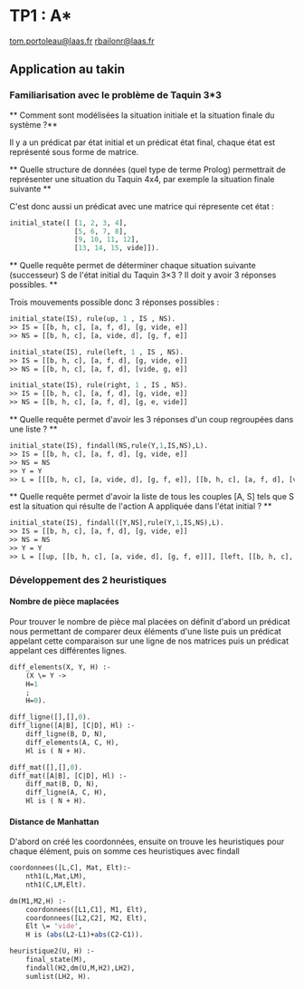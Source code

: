 # TP1 : A*
tom.portoleau@laas.fr
rbailonr@laas.fr
## Application au takin

### Familiarisation avec le problème de Taquin 3*3

** Comment sont modélisées la situation initiale et la situation finale du système ?**

Il y a un prédicat par état initial et un prédicat état final, chaque état est représenté sous forme de matrice.

** Quelle structure de données (quel type de terme Prolog) permettrait de représenter une situation du Taquin 4x4, par
exemple la situation finale suivante **

C'est donc aussi un prédicat avec une matrice qui répresente cet état :
```pl
initial_state([ [1, 2, 3, 4],
                [5, 6, 7, 8],
                [9, 10, 11, 12],
                [13, 14, 15, vide]]).
```

** Quelle requête permet de déterminer chaque situation suivante (successeur) S de l'état initial du Taquin 3×3 ? Il doit y avoir 3 réponses possibles. **

Trois mouvements possible donc 3 réponses possibles :

```pl
initial_state(IS), rule(up, 1 , IS , NS).
>> IS = [[b, h, c], [a, f, d], [g, vide, e]]
>> NS = [[b, h, c], [a, vide, d], [g, f, e]]

initial_state(IS), rule(left, 1 , IS , NS).
>> IS = [[b, h, c], [a, f, d], [g, vide, e]]
>> NS = [[b, h, c], [a, f, d], [vide, g, e]]

initial_state(IS), rule(right, 1 , IS , NS).
>> IS = [[b, h, c], [a, f, d], [g, vide, e]]
>> NS = [[b, h, c], [a, f, d], [g, e, vide]]
```

** Quelle requête permet d'avoir les 3 réponses d'un coup regroupées dans une liste ?  **

```pl
initial_state(IS), findall(NS,rule(Y,1,IS,NS),L).
>> IS = [[b, h, c], [a, f, d], [g, vide, e]]
>> NS = NS
>> Y = Y
>> L = [[[b, h, c], [a, vide, d], [g, f, e]], [[b, h, c], [a, f, d], [vide, g, e]], [[b, h, c], [a, f, d], [g, e, vide]]]
```

** Quelle requête permet d'avoir la liste de tous les couples [A, S] tels que S est la situation qui résulte de l'action A
appliquée dans l'état initial ? **

```pl
initial_state(IS), findall([Y,NS],rule(Y,1,IS,NS),L).
>> IS = [[b, h, c], [a, f, d], [g, vide, e]]
>> NS = NS
>> Y = Y
>> L = [[up, [[b, h, c], [a, vide, d], [g, f, e]]], [left, [[b, h, c], [a, f, d], [vide, g, e]]], [right, [[b, h, c], [a, f, d], [g, e, vide]]]]
```
### Développement des 2 heuristiques

#### Nombre de pièce maplacées
Pour trouver le nombre de pièce mal placées on définit d'abord un prédicat nous permettant de comparer deux éléments d'une liste puis un prédicat appelant cette comparaison sur une ligne de nos matrices puis un prédicat appelant ces différentes lignes.

```pl
diff_elements(X, Y, H) :-
	(X \= Y ->
	H=1
	;
	H=0).

diff_ligne([],[],0).
diff_ligne([A|B], [C|D], Hl) :-
	diff_ligne(B, D, N),
	diff_elements(A, C, H),
	Hl is ( N + H).

diff_mat([],[],0).
diff_mat([A|B], [C|D], Hl) :-
	diff_mat(B, D, N),
	diff_ligne(A, C, H),
	Hl is ( N + H).
```
#### Distance de Manhattan
D'abord on créé les coordonnées, ensuite on trouve les heuristiques pour chaque élément, puis on somme ces heuristiques avec findall

```pl
coordonnees([L,C], Mat, Elt):-
	nth1(L,Mat,LM),
	nth1(C,LM,Elt).

dm(M1,M2,H) :-
	coordonnees([L1,C1], M1, Elt),
	coordonnees([L2,C2], M2, Elt),
	Elt \= 'vide',
	H is (abs(L2-L1)+abs(C2-C1)).

heuristique2(U, H) :-
	final_state(M),
	findall(H2,dm(U,M,H2),LH2),
	sumlist(LH2, H).

```
